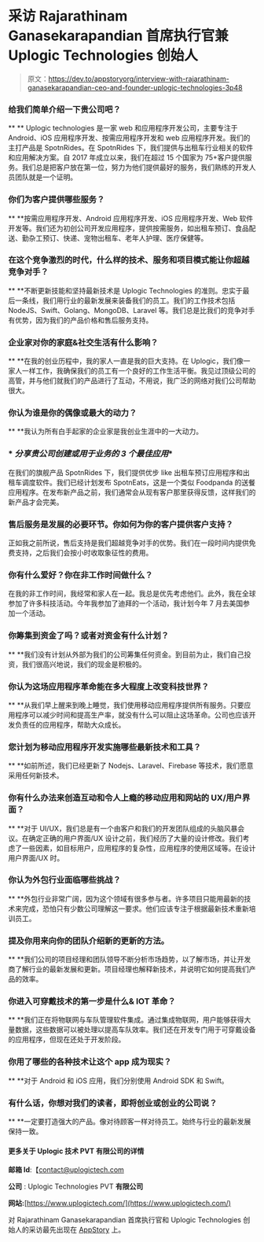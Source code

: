 # 采访 Rajarathinam Ganasekarapandian 首席执行官兼 Uplogic Technologies 创始人

> 原文：<https://dev.to/appstoryorg/interview-with-rajarathinam-ganasekarapandian-ceo-and-founder-uplogic-technologies-3p48>

### **给我们简单介绍一下贵公司吧？**

** ** Uplogic technologies 是一家 web 和应用程序开发公司，主要专注于 Android、iOS 应用程序开发、按需应用程序开发和 web 应用程序开发。我们的主打产品是 SpotnRides。在 SpotnRides 下，我们提供与出租车行业相关的软件和应用解决方案。自 2017 年成立以来，我们在超过 15 个国家为 75+客户提供服务。我们总是把客户放在第一位，努力为他们提供最好的服务，我们熟练的开发人员团队就是一个证明。

### **你们为客户提供哪些服务？**

** **按需应用程序开发、Android 应用程序开发、iOS 应用程序开发、Web 软件开发等。我们还为初创公司开发应用程序，提供按需服务，如出租车预订、食品配送、勤杂工预订、快递、宠物出租车、老年人护理、医疗保健等。

### **在这个竞争激烈的时代，什么样的技术、服务和项目模式能让你超越竞争对手？**

** **不断更新技能和坚持最新技术是 Uplogic Technologies 的准则。忠实于最后一条线，我们用行业的最新发展来装备我们的员工。我们的工作技术包括 NodeJS、Swift、Golang、MongoDB、Laravel 等。我们总是比我们的竞争对手有优势，因为我们的产品价格和售后服务支持。

### **企业家对你的家庭&社交生活有什么影响？**

** **在我的创业历程中，我的家人一直是我的巨大支持。在 Uplogic，我们像一家人一样工作，我确保我们的员工有一个良好的工作生活平衡。我见过顶级公司的高管，并与他们就我们的产品进行了互动，不用说，我广泛的网络对我们公司帮助很大。

### **你认为谁是你的偶像或最大的动力？**

** **我认为所有白手起家的企业家是我创业生涯中的一大动力。

### * *分享贵公司创建或用于业务的 3 个最佳应用**

在我们的旗舰产品 SpotnRides 下，我们提供优步 like 出租车预订应用程序和出租车调度软件。我们已经计划发布 SpotnEats，这是一个类似 Foodpanda 的送餐应用程序。在发布新产品之前，我们通常会从现有客户那里获得反馈，这样我们的新产品才会完美。

### **售后服务是发展的必要环节。你如何为你的客户提供客户支持？**

正如我之前所说，售后支持是我们超越竞争对手的优势。我们在一段时间内提供免费支持，之后我们会按小时收取象征性的费用。

### **你有什么爱好？你在非工作时间做什么？**

在我的非工作时间，我经常和家人在一起。我总是优先考虑他们。此外，我在全球参加了许多科技活动。今年我参加了迪拜的一个活动，我计划今年 7 月去美国参加一个活动。

### **你筹集到资金了吗？或者对资金有什么计划？**

** **我们没有计划从外部为我们的公司筹集任何资金。到目前为止，我们自己投资，我们很高兴地说，我们的现金是积极的。

### **你认为这场应用程序革命能在多大程度上改变科技世界？**

** **从我们早上醒来到晚上睡觉，我们使用移动应用程序提供所有服务。只要应用程序可以减少时间和提高生产率，就没有什么可以阻止这场革命。公司也应该开发负责任的应用程序，帮助大众成长。

### **您计划为移动应用程序开发实施哪些最新技术和工具？**

** **如前所述，我们已经更新了 Nodejs、Laravel、Firebase 等技术，我们愿意采用任何新技术。

### **你有什么办法来创造互动和令人上瘾的移动应用和网站的 UX/用户界面？**

** **对于 UI/UX，我们总是有一个由客户和我们的开发团队组成的头脑风暴会议。在确定正确的用户界面/UX 设计之前，我们经历了大量的设计修改。我们考虑了一些因素，如目标用户，应用程序的复杂性，应用程序的使用区域等。在设计用户界面/UX 时。

### **你认为外包行业面临哪些挑战？**

** **外包行业非常广阔，因为这个领域有很多参与者。许多项目只能用最新的技术来完成，恐怕只有少数公司理解这一要求。他们应该专注于根据最新技术重新培训员工。

### **提及你用来向你的团队介绍新的更新的方法。**

** **我们公司的项目经理和团队领导不断分析市场趋势，以了解市场，并让开发商了解行业的最新发展和更新。项目经理也解释新技术，并说明它如何提高我们产品的效率。

### 你进入可穿戴技术的第一步是什么& IOT 革命？

** **我们正在将物联网与车队管理软件集成。通过集成物联网，用户能够获得大量数据，这些数据可以被处理以提高车队效率。我们还在开发专门用于可穿戴设备的应用程序，但现在还处于开发阶段。

### 你用了哪些**的各种技术让这个 app 成为现实？**

** **对于 Android 和 iOS 应用，我们分别使用 Android SDK 和 Swift。

### 有什么话，你想对我们的读者，即将创业或创业的公司说？

** **一定要打造强大的产品。像对待顾客一样对待员工。始终与行业的最新发展保持一致。

#### 更多关于 Uplogic 技术 PVT 有限公司的详情

**邮箱 Id**:【contact@uplogictech.com

**公司** : Uplogic Technologies PVT **有限公司**

**网站:**[https://www.uplogictech.com/](https://www.uplogictech.com/)

对 Rajarathinam Ganasekarapandian 首席执行官和 Uplogic Technologies 创始人的采访最先出现在 [AppStory](https://www.appstory.org) 上。